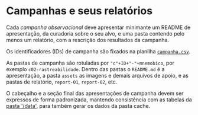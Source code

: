 # Campanhas e seus relatórios

Cada *campanha observacional* deve apresentar minimante um README de apresentação, da curadoria sobre o seu alvo, e uma pasta contendo pelo menos um relatório, com a rescrição dos resultados da campanha.

Os identificadores (IDs) de campanha são fixados na planilha [`campanha.csv`](../data/campanha.csv).

As pastas de campanha são rotuladas por `"c"+ID+"-"+mnemobico`, por exemplo `c02-rastreabilidade`.
Dentro das pastas o `README.md` é a apresentação, a pasta `assets` as imagens e demais arquivos de apoio,
e as pastas de relatório, `report-01`, `report-02`, etc.

O cabeçalho e a seção final das apresentações de campanha devem ser expressos de forma padronizada,
mantendo consistência com as tabelas da [pasta '/data'](../data), para também gerar os dados da pasta cache.
